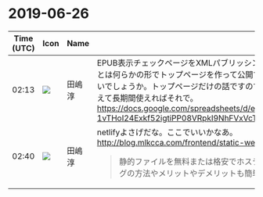 # 2019-06-26

|Time (UTC)|Icon|Name|Message|
|---|---|---|---|
|02:13|![](https://secure.gravatar.com/avatar/698cc14290c3976fdd9f0a23494b87c1.jpg?s=72&d=https%3A%2F%2Fa.slack-edge.com%2Fdf10d%2Fimg%2Favatars%2Fava_0018-72.png)|田嶋　淳|EPUB表示チェックページをXMLパブリッシング準研究会アカウント内のスプレッドシートに転記完了しました。あとは何らかの形でトップページを作って公開するだけなのですが、どなたか手軽なトップページ作成方法をご存じないでしょうか。トップページだけの話ですので、Googleアカウント内のサービスでなくてもよいです。フリーで使えて長期間使えればそれで。<br><https://docs.google.com/spreadsheets/d/e/2PACX-1vTHoI24Exkf52igtiPP08VRpkI9NhFVxVcTeW4pTc0OHclGBxDChdw5VLlnmz08gfXgHEFYcvKHsx85/pubhtml>|
|02:40|![](https://secure.gravatar.com/avatar/698cc14290c3976fdd9f0a23494b87c1.jpg?s=72&d=https%3A%2F%2Fa.slack-edge.com%2Fdf10d%2Fimg%2Favatars%2Fava_0018-72.png)|田嶋　淳|netlifyよさげだな。ここでいいかなあ。<br><http://blog.mlkcca.com/frontend/static-website-hosting/><br><blockquote>静的ファイルを無料または格安でホスティングできる7つのサービスを3つの目的別に紹介します。ホスティングの方法やメリットやデメリットも簡単に紹介します。</blockquote>|
